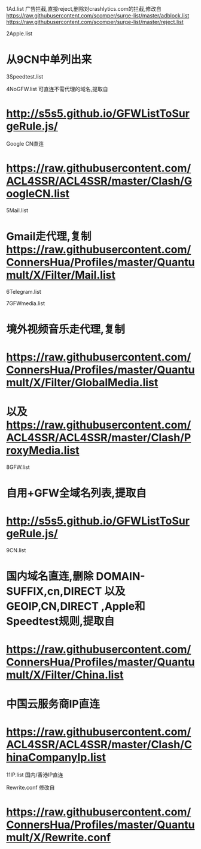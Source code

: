 
1Ad.list 
广告拦截,直接reject,删除对crashlytics.com的拦截,修改自
https://raw.githubusercontent.com/scomper/surge-list/master/adblock.list 
https://raw.githubusercontent.com/scomper/surge-list/master/reject.list

2Apple.list
# 从9CN中单列出来

3Speedtest.list

4NoGFW.list 
可直连不需代理的域名,提取自
# http://s5s5.github.io/GFWListToSurgeRule.js/
Google CN直连
# https://raw.githubusercontent.com/ACL4SSR/ACL4SSR/master/Clash/GoogleCN.list

5Mail.list 
# Gmail走代理,复制 https://raw.githubusercontent.com/ConnersHua/Profiles/master/Quantumult/X/Filter/Mail.list

6Telegram.list 

7GFWmedia.list 
# 境外视频音乐走代理,复制
# https://raw.githubusercontent.com/ConnersHua/Profiles/master/Quantumult/X/Filter/GlobalMedia.list 
# 以及 https://raw.githubusercontent.com/ACL4SSR/ACL4SSR/master/Clash/ProxyMedia.list

8GFW.list 
# 自用+GFW全域名列表,提取自
# http://s5s5.github.io/GFWListToSurgeRule.js/

9CN.list 
# 国内域名直连,删除 DOMAIN-SUFFIX,cn,DIRECT 以及 GEOIP,CN,DIRECT ,Apple和Speedtest规则,提取自
# https://raw.githubusercontent.com/ConnersHua/Profiles/master/Quantumult/X/Filter/China.list
# 中国云服务商IP直连
# https://raw.githubusercontent.com/ACL4SSR/ACL4SSR/master/Clash/ChinaCompanyIp.list

11IP.list 国内/香港IP直连

Rewrite.conf 修改自
# https://raw.githubusercontent.com/ConnersHua/Profiles/master/Quantumult/X/Rewrite.conf
